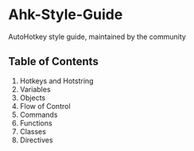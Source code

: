 # Ahk-Style-Guide
AutoHotkey style guide, maintained by the community

## Table of Contents

1. Hotkeys and Hotstring
2. Variables
3. Objects
4. Flow of Control
5. Commands
6. Functions
7. Classes
8. Directives
